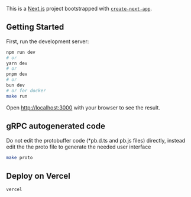 This is a [Next.js](https://nextjs.org/) project bootstrapped with [`create-next-app`](https://github.com/vercel/next.js/tree/canary/packages/create-next-app).

## Getting Started

First, run the development server:

```bash
npm run dev
# or
yarn dev
# or
pnpm dev
# or
bun dev
# or for docker
make run
```

Open [http://localhost:3000](http://localhost:3000) with your browser to see the result.

## gRPC autogenerated code

Do not edit the protobuffer code (*pb.d.ts and pb.js files) directly, instead edit the the proto file to generate the needed user interface

```bash
make proto
```



## Deploy on Vercel

```bash
vercel
```
